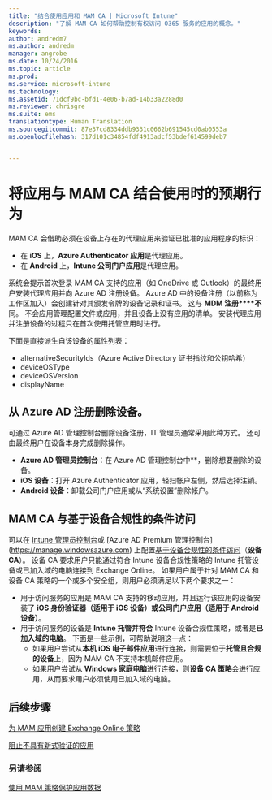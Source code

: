 ```yaml
---
title: "结合使用应用和 MAM CA | Microsoft Intune"
description: "了解 MAM CA 如何帮助控制有权访问 O365 服务的应用的概念。"
keywords: 
author: andredm7
ms.author: andredm
manager: angrobe
ms.date: 10/24/2016
ms.topic: article
ms.prod: 
ms.service: microsoft-intune
ms.technology: 
ms.assetid: 71dcf9bc-bfd1-4e06-b7ad-14b33a2288d0
ms.reviewer: chrisgre
ms.suite: ems
translationtype: Human Translation
ms.sourcegitcommit: 87e37cd8334ddb9331c0662b691545cd0ab0553a
ms.openlocfilehash: 317d101c34854fdf4913adcf53bdef614599deb7


---
```

# <a name="what-to-expect-when-using-an-app-with-mam-ca"></a>将应用与 MAM CA 结合使用时的预期行为
MAM CA 会借助必须在设备上存在的代理应用来验证已批准的应用程序的标识：
*  在 **iOS** 上，**Azure Authenticator 应用**是代理应用。
* 在 **Android** 上，**Intune 公司门户应用**是代理应用。 

系统会提示首次登录 MAM CA 支持的应用（如 OneDrive 或 Outlook）的最终用户安装代理应用并向 Azure AD 注册设备。 Azure AD 中的设备注册（以前称为工作区加入）会创建针对其颁发令牌的设备记录和证书。  这与 **MDM 注册****不**同。 不会应用管理配置文件或应用，并且设备上没有应用的清单。  安装代理应用并注册设备的过程只在首次使用托管应用时进行。

下面是直接派生自该设备的属性列表：

* alternativeSecurityIds（Azure Active Directory 证书指纹和公钥哈希）
* deviceOSType
* deviceOSVersion
* displayName

## <a name="to-remove-a-device-from-azure-ad-registration"></a>从 Azure AD 注册删除设备。
可通过 Azure AD 管理控制台删除设备注册，IT 管理员通常采用此种方式。  还可由最终用户在设备本身完成删除操作。

* **Azure AD 管理员控制台**：在 Azure AD 管理控制台中**，删除想要删除的设备。
* **iOS 设备**：打开 Azure Authenticator 应用，轻扫帐户左侧，然后选择注销。  
* **Android 设备**：卸载公司门户应用或从“系统设置”删除帐户。



## <a name="mam-ca-with-conditional-access-based-on-device-compliance"></a>MAM CA 与基于设备合规性的条件访问  

可以在 [Intune 管理员控制台](https://manage.microsoft.com)或 [Azure AD Premium 管理控制台] (https://manage.windowsazure.com) 上配置[基于设备合规性的条件访问](restrict-access-to-email-and-o365-services-with-microsoft-intune.md)（**设备 CA**）。 设备 CA 要求用户只能通过符合 Intune 设备合规性策略的 Intune 托管设备或已加入域的电脑连接到 Exchange Online。  如果用户属于针对 MAM CA 和设备 CA 策略的一个或多个安全组，则用户必须满足以下两个要求之一：
* 用于访问服务的应用是 MAM CA 支持的移动应用，并且运行该应用的设备安装了 **iOS 身份验证器（适用于 iOS 设备）**或**公司门户应用（适用于 Android 设备）**。
* 用于访问服务的设备是 **Intune 托管并符合** Intune 设备合规性策略，或者是**已加入域的电脑**。  下面是一些示例，可帮助说明这一点：
  * 如果用户尝试从**本机 iOS 电子邮件应用**进行连接，则需要位于**托管且合规的设备**上，因为 MAM CA 不支持本机邮件应用。
  * 如果用户尝试从 **Windows 家庭电脑**进行连接，则**设备 CA 策略**会进行应用，从而要求用户必须使用已加入域的电脑。




## <a name="next-steps"></a>后续步骤
[为 MAM 应用创建 Exchange Online 策略](mam-ca-for-exchange-online.md)

[阻止不具有新式验证的应用](block-apps-with-no-modern-authentication.md)

### <a name="see-also"></a>另请参阅

[使用 MAM 策略保护应用数据](protect-app-data-using-mobile-app-management-policies-with-microsoft-intune.md)



<!--HONumber=Dec16_HO2-->


